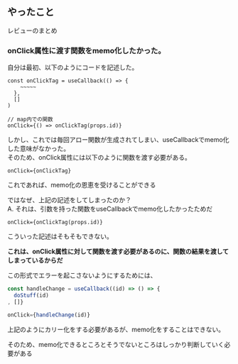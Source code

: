 ## やったこと
レビューのまとめ

### onClick属性に渡す関数をmemo化したかった。
自分は最初、以下のようにコードを記述した。  

```tsx
const onClickTag = useCallback(() => {
    ~~~~~
  },
  []
)

// map内での関数
onClick={() => onClickTag(props.id)}
```

しかし、これでは毎回アロー関数が生成されてしまい、useCallbackでmemo化した意味がなかった。  
そのため、onClick属性には以下のように関数を渡す必要がある。  

```tsx
onClick={onClickTag}
```

これであれば、memo化の恩恵を受けることができる  

ではなぜ、上記の記述をしてしまったのか？  
A. それは、引数を持った関数をuseCallbackでmemo化したかったためだ  

```tsx
onClick={onClickTag(props.id)}
```

こういった記述はそもそもできない。  

**これは、onClick属性に対して関数を渡す必要があるのに、関数の結果を渡してしまっているからだ**  

この形式でエラーを起こさないようにするためには、

```ts
const handleChange = useCallback((id) => () => {
  doStuff(id)
, []}

onClick={handleChange(id)}
```

上記のようにカリー化をする必要があるが、memo化をすることはできない。

そのため、memo化できるところとそうでないところはしっかり判断していく必要がある  



